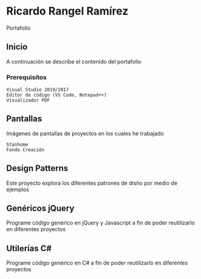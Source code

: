 # Ricardo Rangel Ramírez

Portafolio

## Inicio

A continuación se describe el contenido del portafolio

### Prerequisitos

```
Visual Studio 2019/2017
Editor de código (VS Code, Notepad++)
Visualizador PDF
```

## Pantallas

Imágenes de pantallas de proyectos en los cuales he trabajado

```
Stanhome
Fondo Creación
```

## Design Patterns

Este proyecto explora los diferentes patrones de disño por medio de ejemplos

## Genéricos jQuery

Programe código genérico en jQuery y Javascript a fin de poder reutilizarlo en diferentes proyectos

## Utilerías C#

Programe código genérico en C# a fin de poder reutilizarlo en diferentes proyectos


